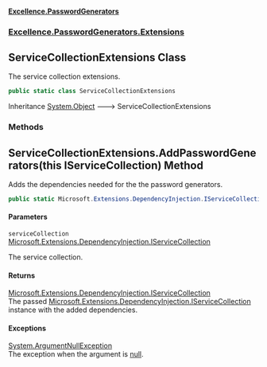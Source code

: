 #### [Excellence.PasswordGenerators](Excellence.PasswordGenerators.md 'Excellence.PasswordGenerators')
### [Excellence.PasswordGenerators.Extensions](Excellence.PasswordGenerators.md#Excellence.PasswordGenerators.Extensions 'Excellence.PasswordGenerators.Extensions')

## ServiceCollectionExtensions Class

The service collection extensions.

```csharp
public static class ServiceCollectionExtensions
```

Inheritance [System.Object](https://docs.microsoft.com/en-us/dotnet/api/System.Object 'System.Object') &#129106; ServiceCollectionExtensions
### Methods

<a name='Excellence.PasswordGenerators.Extensions.ServiceCollectionExtensions.AddPasswordGenerators(thisMicrosoft.Extensions.DependencyInjection.IServiceCollection)'></a>

## ServiceCollectionExtensions.AddPasswordGenerators(this IServiceCollection) Method

Adds the dependencies needed for the the password generators.

```csharp
public static Microsoft.Extensions.DependencyInjection.IServiceCollection AddPasswordGenerators(this Microsoft.Extensions.DependencyInjection.IServiceCollection serviceCollection);
```
#### Parameters

<a name='Excellence.PasswordGenerators.Extensions.ServiceCollectionExtensions.AddPasswordGenerators(thisMicrosoft.Extensions.DependencyInjection.IServiceCollection).serviceCollection'></a>

`serviceCollection` [Microsoft.Extensions.DependencyInjection.IServiceCollection](https://docs.microsoft.com/en-us/dotnet/api/Microsoft.Extensions.DependencyInjection.IServiceCollection 'Microsoft.Extensions.DependencyInjection.IServiceCollection')

The service collection.

#### Returns
[Microsoft.Extensions.DependencyInjection.IServiceCollection](https://docs.microsoft.com/en-us/dotnet/api/Microsoft.Extensions.DependencyInjection.IServiceCollection 'Microsoft.Extensions.DependencyInjection.IServiceCollection')  
The passed [Microsoft.Extensions.DependencyInjection.IServiceCollection](https://docs.microsoft.com/en-us/dotnet/api/Microsoft.Extensions.DependencyInjection.IServiceCollection 'Microsoft.Extensions.DependencyInjection.IServiceCollection') instance with the added dependencies.

#### Exceptions

[System.ArgumentNullException](https://docs.microsoft.com/en-us/dotnet/api/System.ArgumentNullException 'System.ArgumentNullException')  
The exception when the argument is [null](https://docs.microsoft.com/en-us/dotnet/csharp/language-reference/keywords/null 'https://docs.microsoft.com/en-us/dotnet/csharp/language-reference/keywords/null').